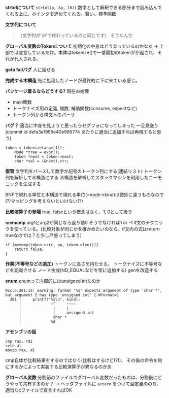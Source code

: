 **strtolについて**
`strtol(p, &p, 10))`
数字として解釈できる部分まで読み込んでくれる上に、ポインタを進めてくれる。賢い。標準関数

**文字列について**
>（文字列が'\0'で終わっているのと同じです）
そうなんだ

**グローバル変数のTokenについて**
初期化の中身はどうなっているのかなあ
-> 上部では宣言しているだけ。本体はtokenize()で一番最初のtokenがが返され、それが代入される。

**goto failバグ**
人に話せる

**完成する木構造**
先に処理したノードが最終的に下に来ている感じ。

**パッケージ着るならどうする?**
現在の処理
- main関数
- トークナイズ用の定義, 関数, 補助関数(consume, expectなど)
- トークン列から構文木のパーサ

**バグ？**
適当に中身を見ようと思ったらセグフォになってしまった 一旦見送り
(commit id defa3ef995e40e985774 あたりに適当に追加すれば再現すると思う)
```
token = tokenize(argv[1]);
    Node *tree = expr();
    Token *next = token->next;
    char *val = (&next).str;
```

**復習**
文字列をパースして数字か記号のトークン列にする(連結リスト)
トークン列を解析して木構造にする
木構造を解析してスタックマシンを利用したニーモニックを生成する

BNFで現れる単位と木構造で現れる単位(=node->kind)は微妙に違うものなので(?)マッピングを考えないといけない(?)

**比較演算子の登場**
true, falseという概念はなく、1, 0として扱う

**memcmp**
arg1とarg2が同じなら返り値0
そうでなければ1 or -1
if文のテクニックを使っている。(比較対象が同じかを確かめたいのなら、if文内の式はreturn trueなのでは？と少し戸惑ってしまう)
```
if (memcmp(token->str, op, token->len))){
    return false;
}
```

**作業(不等号などの追加)**
トークンに長さを持たせる。 
トークナイズに不等号などを認識させる
ノード生成(ND_EQUALなどを型に追加する)
genを改造する

**enum**
enumって内部的にはunsigned intなのか
```
9cc.c:361:14: warning: format '%s' expects argument of type 'char *', but argument 2 has type 'unsigned int' [-Wformat=]
  361 |     printf("%s\n", kind);
      |             ~^     ~~~~
      |              |     |
      |              |     unsigned int
      |              char *
      |             %d

```

**アセンブリの話**
```
cmp rax, rdi
sete al
movzb rax, al
```
cmp自体が比較結果をするのではなく(比較はするけど(?))、
その後の命令を何にするかによって実装する比較演算子が異なるのかあ

**グローバル変数**
分割前のファイルでグローバル変数だったものは、分割後にどうやって共有するのか？
-> ヘッダファイルに `extern` をつけて型定義ののち、適当なcファイルで宣言すればOK


